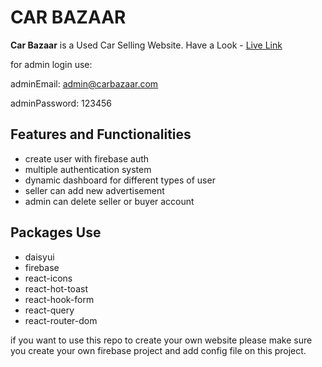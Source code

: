 # CAR BAZAAR

**Car Bazaar** is a Used Car Selling Website.
Have a Look - [Live Link](https://car-bazaar-49998.web.app/)

for admin login use:

adminEmail: admin@carbazaar.com

adminPassword: 123456

## Features and Functionalities

- create user with firebase auth
- multiple authentication system
- dynamic dashboard for different types of user
- seller can add new advertisement
- admin can delete seller or buyer account

## Packages Use

- daisyui
- firebase
- react-icons
- react-hot-toast
- react-hook-form
- react-query
- react-router-dom

if you want to use this repo to create your own website please make sure you create your own firebase project and add config file on this project.
